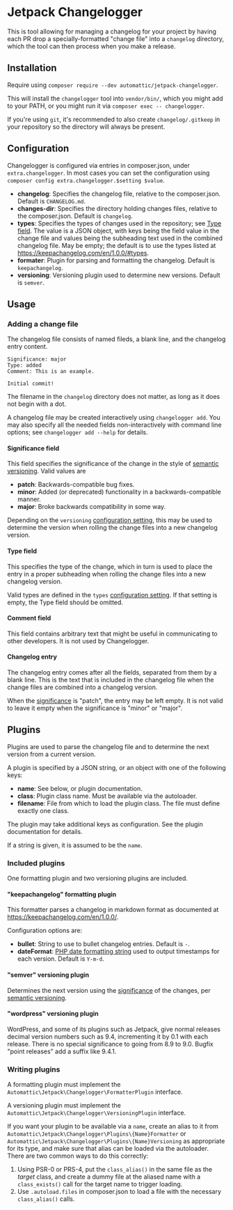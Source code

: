 # Jetpack Changelogger

This is tool allowing for managing a changelog for your project by having each PR drop a
specially-formatted "change file" into a `changelog` directory, which the tool can then process when
you make a release.

## Installation

Require using `composer require --dev automattic/jetpack-changelogger`.

This will install the `changelogger` tool into `vendor/bin/`, which you might add to your PATH, or
you might run it via `composer exec -- changelogger`.

If you're using `git`, it's recommended to also create `changelog/.gitkeep` in your repository so
the directory will always be present.

## Configuration

Changelogger is configured via entries in composer.json, under `extra.changelogger`. In most cases
you can set the configuration using `composer config extra.changelogger.$setting $value`.

- **changelog**: Specifies the changelog file, relative to the composer.json. Default is `CHANGELOG.md`.
- **changes-dir**: Specifies the directory holding changes files, relative to the composer.json. Default is `changelog`.
- **types**: Specifies the types of changes used in the repository; see [Type field](#type-field). The
  value is a JSON object, with keys being the field value in the change file and values being the
  subheading text used in the combined changelog file. May be empty; the default is to use the types
  listed at https://keepachangelog.com/en/1.0.0/#types.
- **formater**: Plugin for parsing and formatting the changelog. Default is `keepachangelog`.
- **versioning**: Versioning plugin used to determine new versions. Default is `semver`.

## Usage

### Adding a change file

The changelog file consists of named fileds, a blank line, and the changelog entry content.

```
Significance: major
Type: added
Comment: This is an example.

Initial commit!
```

The filename in the `changelog` directory does not matter, as long as it does not begin with a dot.

A changelog file may be created interactively using `changelogger add`. You may also specify all the
needed fields non-interactively with command line options; see `changelogger add --help` for details.

#### Significance field

This field specifies the significance of the change in the style of [semantic versioning](https://semver.org/).
Valid values are

- **patch**: Backwards-compatible bug fixes.
- **minor**: Added (or deprecated) functionality in a backwards-compatible manner.
- **major**: Broke backwards compatibility in some way.

Depending on the `versioning` [configuration setting](#configuration), this may be used to determine
the version when rolling the change files into a new changelog version.

#### Type field

This specifies the type of the change, which in turn is used to place the entry in a proper
subheading when rolling the change files into a new changelog version.

Valid types are defined in the `types` [configuration setting](#configuration). If that setting is
empty, the Type field should be omitted.

#### Comment field

This field contains arbitrary text that might be useful in communicating to other developers. It is
not used by Changelogger.

#### Changelog entry

The changelog entry comes after all the fields, separated from them by a blank line. This is the
text that is included in the changelog file when the change files are combined into a changelog
version.

When the [significance](#significance-field) is "patch", the entry may be left empty. It is not
valid to leave it empty when the significance is "minor" or "major".

## Plugins

Plugins are used to parse the changelog file and to determine the next version from a current version.

A plugin is specified by a JSON string, or an object with one of the following keys:

- **name**: See below, or plugin documentation.
- **class**: Plugin class name. Must be available via the autoloader.
- **filename**: File from which to load the plugin class. The file must define exactly one class.

The plugin may take additional keys as configuration. See the plugin documentation for details.

If a string is given, it is assumed to be the `name`.

### Included plugins

One formatting plugin and two versioning plugins are included.

#### "keepachangelog" formatting plugin

This formatter parses a changelog in markdown format as documented at https://keepachangelog.com/en/1.0.0/.

Configuration options are:

- **bullet**: String to use to bullet changelog entries. Default is `-`.
- **dateFormat**: [PHP date formatting string](https://www.php.net/manual/en/datetime.format.php) used to output timestamps for each version.
  Default is `Y-m-d`.

#### "semver" versioning plugin

Determines the next version using the [significance](#significance-field) of the changes, per [semantic versioning](https://semver.org/).

#### "wordpress" versioning plugin

WordPress, and some of its plugins such as Jetpack, give normal releases decimal version numbers
such as 9.4, incrementing it by 0.1 with each release. There is no special significance to going
from 8.9 to 9.0. Bugfix "point releases" add a suffix like 9.4.1.

### Writing plugins

A formatting plugin must implement the `Automattic\Jetpack\Changelogger\FormatterPlugin` interface.

A versioning plugin must implement the `Automattic\Jetpack\Changelogger\VersioningPlugin` interface.

If you want your plugin to be available via a `name`, create an alias to it from
`Automattic\Jetpack\Changelogger\Plugins\{Name}Formatter` or `Automattic\Jetpack\Changelogger\Plugins\{Name}Versioning`
as appropriate for its type, and make sure that alias can be loaded via the autoloader. There
are two common ways to do this correctly:

1. Using PSR-0 or PRS-4, put the `class_alias()` in the same file as the _target_ class, and create a
   dummy file at the aliased name with a `class_exists()` call for the target name to trigger loading.
2. Use `.autoload.files` in composer.json to load a file with the necessary `class_alias()` calls.
